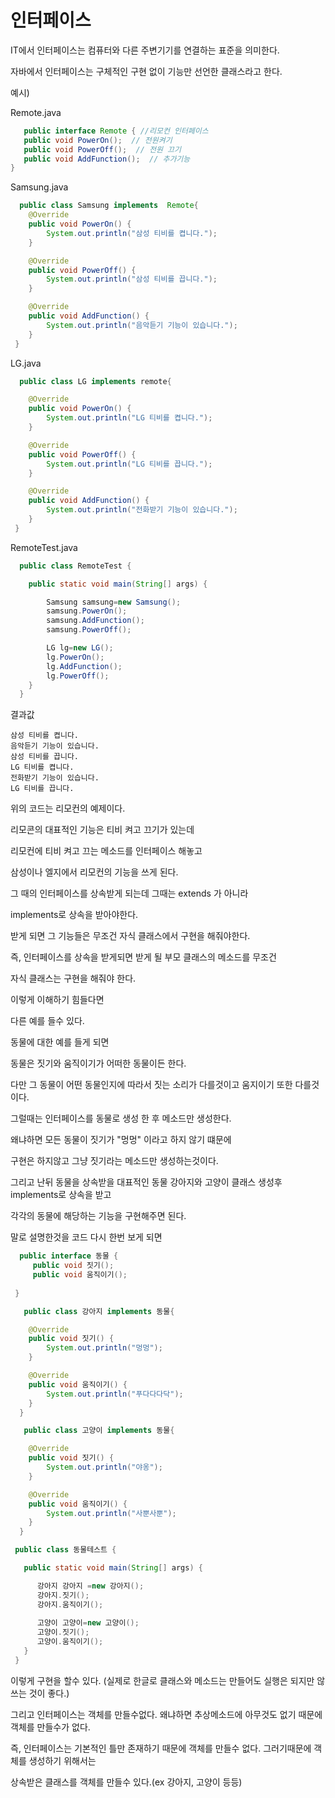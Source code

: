 # 인터페이스 

 IT에서 인터페이스는 컴퓨터와 다른 주변기기를 연결하는 표준을 의미한다. 

 자바에서 인터페이스는 구체적인 구현 없이 기능만 선언한 클래스라고 한다.
 
 예시)
 
 Remote.java
 
 ```java 
    public interface Remote { //리모컨 인터페이스
    public void PowerOn();  // 전원켜기
    public void PowerOff();  // 전원 끄기 
    public void AddFunction();  // 추가기능 
 } 
```

Samsung.java

```java
  public class Samsung implements  Remote{
    @Override
    public void PowerOn() {
        System.out.println("삼성 티비를 켭니다.");
    }

    @Override
    public void PowerOff() {
        System.out.println("삼성 티비를 끕니다.");
    }

    @Override
    public void AddFunction() {
        System.out.println("음악듣기 기능이 있습니다.");
    }
 }
``` 

LG.java

```java
  public class LG implements remote{

    @Override
    public void PowerOn() {
        System.out.println("LG 티비를 켭니다.");
    }

    @Override
    public void PowerOff() {
        System.out.println("LG 티비를 끕니다.");
    }

    @Override
    public void AddFunction() {
        System.out.println("전화받기 기능이 있습니다.");
    }
 }
```

RemoteTest.java

```java
  public class RemoteTest {

    public static void main(String[] args) {

        Samsung samsung=new Samsung();
        samsung.PowerOn();
        samsung.AddFunction();
        samsung.PowerOff();

        LG lg=new LG();
        lg.PowerOn();
        lg.AddFunction();
        lg.PowerOff();
    }
  }
```

결과값 
```
삼성 티비를 켭니다.
음악듣기 기능이 있습니다.
삼성 티비를 끕니다.
LG 티비를 켭니다.
전화받기 기능이 있습니다.
LG 티비를 끕니다.
```

위의 코드는 리모컨의 예제이다. 

리모콘의 대표적인 기능은 티비 켜고 끄기가 있는데 

리모컨에 티비 켜고 끄는 메소드를 인터페이스 해놓고 

삼성이나 엘지에서 리모컨의 기능을 쓰게 된다. 

그 때의 인터페이스를 상속받게 되는데 그때는 extends 가 아니라

implements로 상속을 받아야한다.

받게 되면 그 기능들은 무조건 자식 클래스에서 구현을 해줘야한다.

즉, 인터페이스를 상속을 받게되면 받게 될 부모 클래스의 메소드를 무조건 

자식 클래스는 구현을 해줘야 한다.

이렇게 이해하기 힘들다면 

다른 예를 들수 있다.

동물에 대한 예를 들게 되면 

동물은 짓기와 움직이기가 어떠한 동물이든 한다. 

다만 그 동물이 어떤 동물인지에 따라서 짓는 소리가 다를것이고 움지이기 또한 다를것이다.

그럴때는 인터페이스를 동물로 생성 한 후 메소드만 생성한다. 

왜냐하면 모든 동물이 짓기가 "멍멍" 이라고 하지 않기 떄문에 

구현은 하지않고 그냥 짓기라는 메소드만 생성하는것이다.

그리고 난뒤 동물을 상속받을 대표적인 동물 강아지와 고양이 클래스 생성후 implements로 상속을 받고

각각의 동물에 해당하는 기능을 구현해주면 된다.

말로 설명한것을 코드 다시 한번 보게 되면  

``` java
  public interface 동물 {
     public void 짓기();
     public void 움직이기();
   
 }
```

```java
   public class 강아지 implements 동물{

    @Override
    public void 짓기() {
        System.out.println("멍멍");
    }

    @Override
    public void 움직이기() {
        System.out.println("푸다다다닥");
    }
  }
 ``` 

```java
   public class 고양이 implements 동물{

    @Override
    public void 짓기() {
        System.out.println("야옹");
    }

    @Override
    public void 움직이기() {
        System.out.println("사뿐사뿐");
    }
  }
 ``` 
 
 ```java
  public class 동물테스트 {

    public static void main(String[] args) {

       강아지 강아지 =new 강아지();
       강아지.짓기();
       강아지.움직이기();
       
       고양이 고양이=new 고양이();
       고양이.짓기();
       고양이.움직이기();
    }
  }
```

이렇게 구현을 할수 있다. (실제로 한글로 클래스와 메소드는 만들어도 실행은 되지만 않쓰는 것이 좋다.)

그리고 인터페이스는 객체를 만들수없다. 왜냐하면  추상메소드에 아무것도 없기 때문에 객체를 만들수가 없다.

즉, 인터페이스는 기본적인 틀만 존재하기 때문에 객체를 만들수 없다. 그러기때문에 객체를 생성하기 위해서는 

상속받은 클래스를 객체를 만들수 있다.(ex 강아지, 고양이 등등) 
